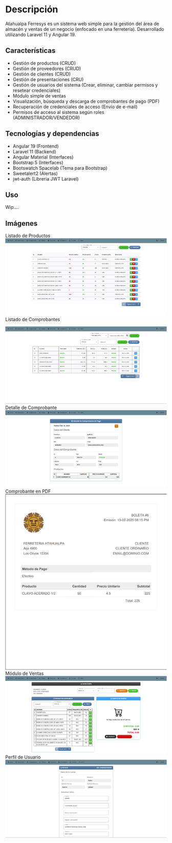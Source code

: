 # Descripción
Atahualpa Ferresys es un sistema web simple para la gestión del área de almacén y ventas de un negocio (enfocado en una ferretería). Desarrollado utilizando Laravel 11 y Angular 19.

## Características
- Gestión de productos (CRUD)
- Gestión de proveedores (CRUD)
- Gestión de clientes (CRUD)
- Gestión de presentaciones (CRU)
- Gestión de usuarios del sistema (Crear, eliminar, cambiar permisos y resetear credenciales)
- Módulo simple de ventas
- Visualización, búsqueda y descarga de comprobantes de pago (PDF)
- Recuperación de credenciales de acceso (Envío de e-mail)
- Permisos de acceso al sistema según roles (ADMINISTRADOR/VENDEDOR)

## Tecnologías y dependencias
- Angular 19 (Frontend)
- Laravel 11 (Backend)
- Angular Material (Interfaces)
- Bootstrap 5 (Interfaces)
- Bootswatch Spacelab (Tema para Bootstrap)
- Sweetalert2 (Alertas)
- jwt-auth (Libreria JWT Laravel)

## Uso

Wip....

## Imágenes
Listado de Productos
<img src="docs/public/product-list.png" alt="Listado de Productos"/>
Listado de Comprobantes

<img src="docs/public/voucher-list.png" alt="Listado de Comprobantes"/>
Detalle de Comprobante

<img src="docs/public/voucher-detail.png" alt="Detalle de Comprobante"/>
Comprobante en PDF

<img src="docs/public/voucher-pdf.png" alt="Comprobante en PDF"/>
Módulo de Ventas

<img src="docs/public/cart.png" alt="Módulo de Ventas"/>
Perfil de Usuario

<img src="docs/public/my-profile.png" alt="Perfil de Usuario"/>